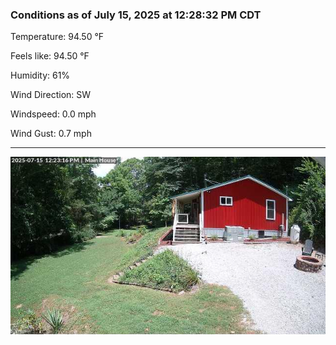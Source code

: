 ### Conditions as of July 15, 2025 at 12:28:32 PM CDT 

Temperature: 94.50 &deg;F

Feels like: 94.50 &deg;F

Humidity: 61%

Wind Direction: SW

Windspeed: 0.0 mph

Wind Gust: 0.7 mph

---

<img src="./images/latest.jpeg"/>

